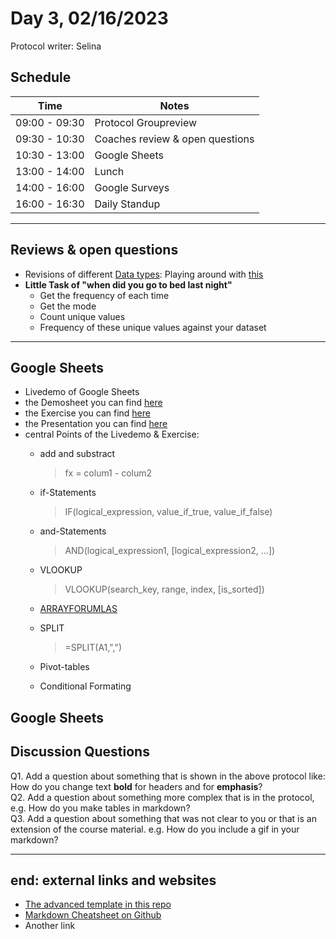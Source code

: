 # Day 3, 02/16/2023
Protocol writer: Selina

## __Schedule__ 
|Time|Notes|
|---|---|
|09:00 - 09:30|Protocol Groupreview|
|09:30 - 10:30|Coaches review & open questions|
|10:30 - 13:00|Google Sheets| 
|13:00 - 14:00|Lunch|   
|14:00 - 16:00|Google Surveys| 
|16:00 - 16:30|Daily Standup|

---

## Reviews & open questions
* Revisions of different [Data types](https://github.com/S3lina3/protokoll/blob/main/protocoll_23/Bildschirm%C2%ADfoto%202023-02-16%20um%2017.19.34.png): Playing around with [this](https://docs.google.com/spreadsheets/d/13CJrQfQgLxOfNU80lUe5f8MSgnpLNNABQ18e3geT8Rk/edit#gid=435887093)
* **Little Task of "when did you go to bed last night"** 
    - Get the frequency of each time 
    - Get the mode
    - Count unique values
    - Frequency of these unique values against your dataset


---

## Google Sheets
* Livedemo of Google Sheets
* the Demosheet you can find [here](https://docs.google.com/spreadsheets/d/1kfnd1jlo0YmW8mVQPklunWny4QKNpmzn/edit#gid=334765052) 
* the Exercise you can find [here](https://docs.google.com/document/d/1zsOzKMLWnmm6t4gVf-SEADPTwmfkmBYQ6dI7Xfk5e2M/edit)
* the Presentation you can find [here](https://drive.google.com/drive/folders/1LhGGDjBChaDBS8rpO8QJULDWNlw5ICk-)
* central Points of the Livedemo & Exercise: 
  - add and substract
    > fx = colum1 - colum2
  
  - if-Statements 
    > IF(logical_expression, value_if_true, value_if_false)
  
  - and-Statements
    > AND(logical_expression1, [logical_expression2, ...])
  
  - VLOOKUP
    > VLOOKUP(search_key, range, index, [is_sorted])
  
  - [ARRAYFORUMLAS](https://coefficient.io/how-to-use-the-arrayformula-function-in-google-sheets#:~:text=ArrayFormula%20with%20IF%20function,IF%20formula%20as%20an%20ArrayFormula.&text=And%20you%20use%20an%20IF,A%20is%20more%20than%20%242%2C000.&text=You%20copy%20the%20formula%20down%20to%20run%20the%20test%20for%20each%20row.)
   
  - SPLIT
    > =SPLIT(A1,",")

  - Pivot-tables
  - Conditional Formating 


## Google Sheets
  
## __Discussion Questions__

Q1. Add a question about something that is shown in the above protocol like: How do you change text **bold** for headers and for **emphasis**?  
Q2. Add a question about something more complex that is in the protocol, e.g. How do you make tables in markdown?  
Q3. Add a question about something that was not clear to you or that is an extension of the course material. e.g. How do you include a gif in your markdown?  

---

## __end: external links and websites__ 
* [The advanced template in this repo](https://github.com/neuefische/da-daily-protocol/blob/main/advanced_version.md) 
* [Markdown Cheatsheet on Github](https://github.com/adam-p/markdown-here/wiki/Markdown-Cheatsheet) 
* Another link
